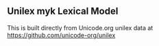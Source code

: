 Unilex myk Lexical Model
----------------------

This is built directly from Unicode.org unilex data at
https://github.com/unicode-org/unilex
